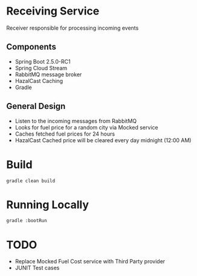 # Receiving Service
 Receiver responsible for processing incoming events

## Components
* Spring Boot 2.5.0-RC1
* Spring Cloud Stream
* RabbitMQ message broker
* HazalCast Caching
* Gradle

## General Design
* Listen to the incoming messages from RabbitMQ 
* Looks for fuel price for a random city via Mocked service
* Caches fetched fuel prices for 24 hours
* HazalCast Cached price will be cleared every day midnight (12:00 AM) 

# Build
```gradle clean build```

# Running Locally

```gradle :bootRun```

# TODO
* Replace Mocked Fuel Cost service with Third Party provider 
* JUNIT Test cases
